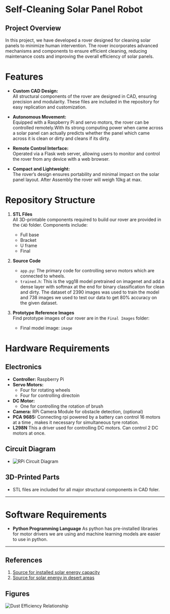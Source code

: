 # Self-Cleaning Solar Panel Robot

## Project Overview
In this project, we have developed a rover designed for cleaning solar panels to minimize human intervention. The rover incorporates advanced mechanisms and components to ensure efficient cleaning, reducing maintenance costs and improving the overall efficiency of solar panels.

# Features
- **Custom CAD Design:**  
  All structural components of the rover are designed in CAD, ensuring precision and modularity. These files are included in the repository for easy replication and customization.
  
- **Autonomous Movement:**  
  Equipped with a Raspberry Pi and servo motors, the rover can be controlled remotely.With its strong computing power when came across a solar panel can actually predicts whether the panel 
  which came across it is clean or dirty and cleans if its dirty.
  
- **Remote Control Interface:**  
  Operated via a Flask web server, allowing users to monitor and control the rover from any device with a web browser.

- **Compact and Lightweight:**  
  The rover’s design ensures portability and minimal impact on the solar panel layout. After Assembly the rover will weigh 10kg at max.

# Repository Structure

1. **STL Files**  
   All 3D-printable components required to build our rover are provided in the `CAD` folder. Components include:  
   - Full base  
   - Bracket  
   - U frame  
   - Final  

2. **Source Code**  
   - `app.py`: The primary code for controlling servo motors which are connected to wheels. 
   - `trained.h`: This is the vgg18 model pretrained on imagenet and add a dense layer with softmax at the end for binary classification for clean and dirty. The dataset of 2390 images was used to train the model and 738 images we used to test our data to get 80% accuracy on the given dataset.

3. **Prototype Reference Images**  
   Find prototype images of our rover are in the `Final Images` folder:
   - Final model image: `image`
  
# Hardware Requirements

## Electronics
- **Controller:** Raspberry Pi  
- **Servo Motors:**  
  - Four for rotating wheels
  - Four for controlling directoin
- **DC Motor:**  
  - One for controlling the rotation of brush
- **Camera:** RPi Camera Module for obstacle detection,  (optional)
- **PCA 9685:** Connecting rpi powered by a battery can control 16 motors at a time , makes it necessary for simultaneous tyre rotation.
- **L298N** This a driver used for controlling DC motors. Can control 2 DC motors at once.

## Circuit Diagram  
- ![RPi Circuit Diagram](Circuit%20Diagram/image.png)  

## 3D-Printed Parts  
- STL files are included for all major structural components in CAD foler.  

---

# Software Requirements

- **Python Programming Language** As python has pre-installed libraries for motor drivers we are using and machine learning models are easier to use in python.  

---






## References
1. [Source for installed solar energy capacity](https://www.sciencedirect.com/science/article/pii/S2352484723014579)
2. [Source for solar energy in desert areas](https://www.mdpi.com/1996-1073/16/19/6794)

## Figures
![Dust Efficiency Relationship](path/to/your/graph_image.png)
